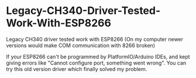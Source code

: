 # Legacy-CH340-Driver-Tested-Work-With-ESP8266
Legacy CH340 driver tested work with ESP8266 (On my computer newer versions would make COM communication with 8266 broken)

If your ESP8266 can't be programmed by PlatformIO/Arduino IDEs, and kept giving errors like "Cannot configure port, something went wrong". You can try this old version driver which finally solved my problem.
